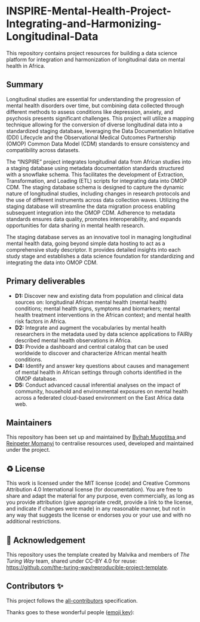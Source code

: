 # INSPIRE-Mental-Health-Project-Integrating-and-Harmonizing-Longitudinal-Data
This repository contains project resources for building a data science platform for integration and harmonization of longitudinal data on mental health in Africa.

## Summary
Longitudinal studies are essential for understanding the progression of mental health disorders over time, but combining data collected through different methods to assess conditions like depression, anxiety, and psychosis presents significant challenges. This project will utilize a mapping technique allowing for the conversion of diverse longitudinal data into a standardized staging database, leveraging the Data Documentation Initiative (DDI) Lifecycle and the Observational Medical Outcomes Partnership (OMOP) Common Data Model (CDM) standards to ensure consistency and compatibility across datasets.

The “INSPIRE” project integrates longitudinal data from African studies into a staging database using metadata documentation standards structured with a snowflake schema. This facilitates the development of Extraction, Transformation, and Loading (ETL) scripts for integrating data into OMOP CDM. The staging database schema is designed to capture the dynamic nature of longitudinal studies, including changes in research protocols and the use of different instruments across data collection waves. Utilizing the staging database will streamline the data migration process enabling subsequent integration into the OMOP CDM. Adherence to metadata standards ensures data quality, promotes interoperability, and expands opportunities for data sharing in mental health research.

The staging database serves as an innovative tool in managing longitudinal mental health data, going beyond simple data hosting to act as a comprehensive study descriptor. It provides detailed insights into each study stage and establishes a data science foundation for standardizing and integrating the data into OMOP CDM.

## Primary deliverables

- **D1:** Discover new and existing data from population and clinical data sources on: longitudinal African mental health (mental health) conditions; mental health signs, symptoms and biomarkers; mental health treatment interventions in the African context; and mental health risk factors in Africa. 
- **D2:** Integrate and augment the vocabularies by mental health researchers in the metadata used by data science applications to FAIRly described mental health observations in Africa. 
- **D3:** Provide a dashboard and central catalog that can be used worldwide to discover and characterize African mental health conditions.
- **D4:** Identify and answer key questions about causes and management of mental health in African settings through cohorts identified in the OMOP database. 
- **D5:** Conduct advanced causal inferential analyses on the impact of community, household and environmental exposures on mental health across a federated cloud-based environment on the East Africa data web.

## Maintainers

This repository has been set up and maintained by [Bylhah Mugotitsa ](https://github.com/BeeMugo9) and [Reinpeter Momanyi](https://github.com/reinpmomz) to centralise resources used, developed and maintained under the project.

♻️ License
---

This work is licensed under the MIT license (code) and Creative Commons Attribution 4.0 International license (for documentation).
You are free to share and adapt the material for any purpose, even commercially, as long as you provide attribution (give appropriate credit, provide a link to the license,
and indicate if changes were made) in any reasonable manner, but not in any way that suggests the license or endorses you or your use and with no additional restrictions.

🤝 Acknowledgement
---

This repository uses the template created by Malvika and members of *The Turing Way* team, shared under CC-BY 4.0 for reuse: https://github.com/the-turing-way/reproducible-project-template.

## Contributors ✨

This project follows the [all-contributors](https://github.com/all-contributors/all-contributors) specification.

Thanks goes to these wonderful people ([emoji key](https://allcontributors.org/docs/en/emoji-key)):


